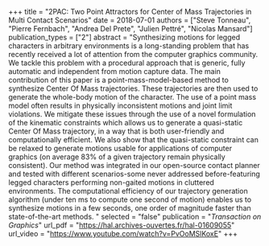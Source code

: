 +++
title = "2PAC: Two Point Attractors for Center of Mass Trajectories in Multi Contact Scenarios"
date = 2018-07-01
authors = ["Steve Tonneau", "Pierre Fernbach", "Andrea Del Prete", "Julien Pettré", "Nicolas Mansard"]
publication_types = ["2"]
abstract = "Synthesizing motions for legged characters in arbitrary environments is a long-standing problem that has recently received a lot of attention from the computer graphics community. We tackle this problem with a procedural approach that is generic, fully automatic and independent from motion capture data. The main contribution of this paper is a point-mass-model-based method to synthesize Center Of Mass trajectories. These trajectories are then used to generate the whole-body motion of the character. The use of a point mass model often results in physically inconsistent motions and joint limit violations. We mitigate these issues through the use of a novel formulation of the kinematic constraints which allows us to generate a quasi-static Center Of Mass trajectory, in a way that is both user-friendly and computationally efficient. We also show that the quasi-static constraint can be relaxed to generate motions usable for applications of computer graphics (on average 83% of a given trajectory remain physically consistent). Our method was integrated in our open-source contact planner and tested with different scenarios-some never addressed before-featuring legged characters performing non-gaited motions in cluttered environments. The computational efficiency of our trajectory generation algorithm (under ten ms to compute one second of motion) enables us to synthesize motions in a few seconds, one order of magnitude faster than state-of-the-art methods. "
selected = "false"
publication = "*Transaction on Graphics*"
url_pdf = "https://hal.archives-ouvertes.fr/hal-01609055"
url_video = "https://www.youtube.com/watch?v=PvOoMSlKoxE"
+++

